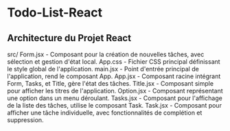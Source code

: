 # Todo-List-React
 
## Architecture du Projet React

src/
  Form.jsx - Composant pour la création de nouvelles tâches, avec sélection et gestion d'état local.
  App.css - Fichier CSS principal définissant le style global de l'application.
  main.jsx - Point d'entrée principal de l'application, rend le composant App.
  App.jsx - Composant racine intégrant Form, Tasks, et Title, gère l'état des tâches.
  Title.jsx - Composant simple pour afficher les titres de l'application.
  Option.jsx - Composant représentant une option dans un menu déroulant.
  Tasks.jsx - Composant pour l'affichage de la liste des tâches, utilise le composant Task.
  Task.jsx - Composant pour afficher une tâche individuelle, avec fonctionnalités de complétion et suppression.
